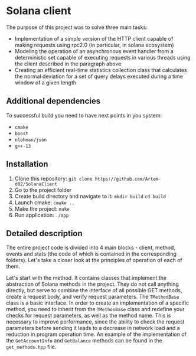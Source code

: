 # Solana client
The purpose of this project was to solve three main tasks:
- Implementation of a simple version of the HTTP client capable of making requests using rpc2.0 (in particular, in solana ecosystem) 
- Modeling the operation of an asynchronous event handler from a deterministic set capable of executing requests in various threads using the client described in the paragraph above
- Creating an efficient real-time statistics collection class that calculates the normal deviation for a set of query delays executed during a time window of a given length
## Additional dependencies
To successful build you need to have next points in you system:
- ``cmake``
- ``boost``
- ``nlohman/json``
- ``g++-13``
## Installation
1. Clone this repository:
    ``git clone https://github.com/Artem-d02/SolanaClient``
2. Go to the project folder
3. Create build directory and navigate to it:
    ``mkdir build``
    ``cd build``
4. Launch cmake:
    ``cmake ..``
5. Make the project:
    ``make``
6. Run application:
    ``./app``
## Detailed description
The entire project code is divided into 4 main blocks - client, method, events and stats (the code of which is contained in the corresponding folders). Let's take a closer look at the principles of operation of each of them. 

Let's start with the method. It contains classes that implement the abstraction of Solana methods in the project. They do not call anything directly, but serve to combine the interface of all possible GET methods, create a request body, and verify request parameters. The ``TMethodBase`` class is a basic interface. In order to create an implementation of a specific method, you need to inherit from the ``TMethosBase`` class and redefine your checks for request parameters, as well as the method name. This is necessary to improve performance, since the ability to check the request parameters before sending it leads to a decrease in network load and a reduction in program operation time. An example of the implementation of the ``GetAccountInfo`` and ``GetBalance`` methods can be found in the ``get_methods.hpp`` file.
